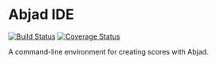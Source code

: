 Abjad IDE
=========

[![Build Status](https://travis-ci.org/Abjad/abjad_ide.svg?branch=master)](https://travis-ci.org/Abjad/abjad_ide)
[![Coverage Status](https://img.shields.io/coveralls/Abjad/abjad_ide.svg)](https://coveralls.io/r/Abjad/abjad_ide)

A command-line environment for creating scores with Abjad.